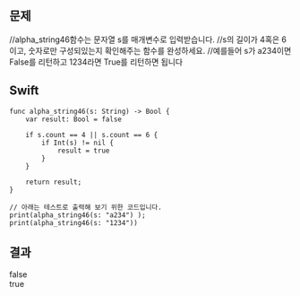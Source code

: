## 문제
//alpha_string46함수는 문자열 s를 매개변수로 입력받습니다.
//s의 길이가 4혹은 6이고, 숫자로만 구성되있는지 확인해주는 함수를 완성하세요.
//예를들어 s가 a234이면 False를 리턴하고 1234라면 True를 리턴하면 됩니다

## Swift

```
func alpha_string46(s: String) -> Bool {
    var result: Bool = false
    
    if s.count == 4 || s.count == 6 {
        if Int(s) != nil {
            result = true
        }
    }
    
    return result;
}

// 아래는 테스트로 출력해 보기 위한 코드입니다.
print(alpha_string46(s: "a234") );
print(alpha_string46(s: "1234"))
```

## 결과
false  
true
